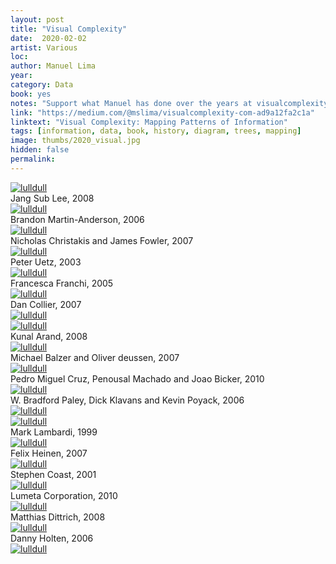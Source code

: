 ```yaml
---
layout: post
title: "Visual Complexity"
date:  2020-02-02
artist: Various
loc: 
author: Manuel Lima
year: 
category: Data
book: yes
notes: "Support what Manuel has done over the years at visualcomplexity.com and buy the book."
link: "https://medium.com/@mslima/visualcomplexity-com-ad9a12fa2c1a"
linktext: "Visual Complexity: Mapping Patterns of Information"
tags: [information, data, book, history, diagram, trees, mapping]
image: thumbs/2020_visual.jpg
hidden: false
permalink:
---
```




<div class="post_image">
	<a href="{{ site.baseurl }}/images/posts/2020_visual/001.jpg" target="_blank">
	<img src="{{ site.baseurl }}/images/posts/2020_visual/001.jpg" alt="lulldull"></a>
</div>

<div class="image_caption">
Jang Sub Lee, 2008
</div>

<div class="post_image">
	<a href="{{ site.baseurl }}/images/posts/2020_visual/002.jpg" target="_blank">
	<img src="{{ site.baseurl }}/images/posts/2020_visual/002.jpg" alt="lulldull"></a>
</div>

<div class="image_caption">
Brandon Martin-Anderson, 2006
</div>

<div class="post_image">
	<a href="{{ site.baseurl }}/images/posts/2020_visual/003.jpg" target="_blank">
	<img src="{{ site.baseurl }}/images/posts/2020_visual/003.jpg" alt="lulldull"></a>
</div>

<div class="image_caption">
Nicholas Christakis and James Fowler, 2007
</div>

<div class="post_image">
	<a href="{{ site.baseurl }}/images/posts/2020_visual/004.jpg" target="_blank">
	<img src="{{ site.baseurl }}/images/posts/2020_visual/004.jpg" alt="lulldull"></a>
</div>

<div class="image_caption">
Peter Uetz, 2003
</div>

<div class="post_image">
	<a href="{{ site.baseurl }}/images/posts/2020_visual/005.jpg" target="_blank">
	<img src="{{ site.baseurl }}/images/posts/2020_visual/005.jpg" alt="lulldull"></a>
</div>

<div class="image_caption">
Francesca Franchi, 2005 
</div>

<div class="post_image">
	<a href="{{ site.baseurl }}/images/posts/2020_visual/006.jpg" target="_blank">
	<img src="{{ site.baseurl }}/images/posts/2020_visual/006.jpg" alt="lulldull"></a>
</div>

<div class="image_caption">
Dan Collier, 2007 
</div>

<div class="post_image">
	<a href="{{ site.baseurl }}/images/posts/2020_visual/007.jpg" target="_blank">
	<img src="{{ site.baseurl }}/images/posts/2020_visual/007.jpg" alt="lulldull"></a>
</div>

<div class="post_image">
	<a href="{{ site.baseurl }}/images/posts/2020_visual/008.jpg" target="_blank">
	<img src="{{ site.baseurl }}/images/posts/2020_visual/008.jpg" alt="lulldull"></a>
</div>

<div class="image_caption">
Kunal Arand, 2008
</div>

<div class="post_image">
	<a href="{{ site.baseurl }}/images/posts/2020_visual/009.jpg" target="_blank">
	<img src="{{ site.baseurl }}/images/posts/2020_visual/009.jpg" alt="lulldull"></a>
</div>

<div class="image_caption">
Michael Balzer and Oliver deussen, 2007
</div>

<div class="post_image">
	<a href="{{ site.baseurl }}/images/posts/2020_visual/010.jpg" target="_blank">
	<img src="{{ site.baseurl }}/images/posts/2020_visual/010.jpg" alt="lulldull"></a>
</div>

<div class="image_caption">
Pedro Miguel Cruz, Penousal Machado and Joao Bicker, 2010
</div>

<div class="post_image">
	<a href="{{ site.baseurl }}/images/posts/2020_visual/011.jpg" target="_blank">
	<img src="{{ site.baseurl }}/images/posts/2020_visual/011.jpg" alt="lulldull"></a>
</div>

<div class="image_caption">
W. Bradford Paley, Dick Klavans and Kevin Poyack, 2006
</div>

<div class="post_image">
	<a href="{{ site.baseurl }}/images/posts/2020_visual/012.jpg" target="_blank">
	<img src="{{ site.baseurl }}/images/posts/2020_visual/012.jpg" alt="lulldull"></a>
</div>

<div class="post_image">
	<a href="{{ site.baseurl }}/images/posts/2020_visual/013.jpg" target="_blank">
	<img src="{{ site.baseurl }}/images/posts/2020_visual/013.jpg" alt="lulldull"></a>
</div>

<div class="image_caption">
Mark Lambardi, 1999
</div>

<div class="post_image">
	<a href="{{ site.baseurl }}/images/posts/2020_visual/014.jpg" target="_blank">
	<img src="{{ site.baseurl }}/images/posts/2020_visual/014.jpg" alt="lulldull"></a>
</div>

<div class="image_caption">
Felix Heinen, 2007 
</div>

<div class="post_image">
	<a href="{{ site.baseurl }}/images/posts/2020_visual/015.jpg" target="_blank">
	<img src="{{ site.baseurl }}/images/posts/2020_visual/015.jpg" alt="lulldull"></a>
</div>

<div class="image_caption">
Stephen Coast, 2001
</div>

<div class="post_image">
	<a href="{{ site.baseurl }}/images/posts/2020_visual/016.jpg" target="_blank">
	<img src="{{ site.baseurl }}/images/posts/2020_visual/016.jpg" alt="lulldull"></a>
</div>

<div class="image_caption">
Lumeta Corporation, 2010
</div>

<div class="post_image">
	<a href="{{ site.baseurl }}/images/posts/2020_visual/017.jpg" target="_blank">
	<img src="{{ site.baseurl }}/images/posts/2020_visual/017.jpg" alt="lulldull"></a>
</div>

<div class="image_caption">
Matthias Dittrich, 2008
</div>

<div class="post_image">
	<a href="{{ site.baseurl }}/images/posts/2020_visual/018.jpg" target="_blank">
	<img src="{{ site.baseurl }}/images/posts/2020_visual/018.jpg" alt="lulldull"></a>
</div>

<div class="image_caption">
Danny Holten, 2006
</div>

<div class="post_image">
	<a href="{{ site.baseurl }}/images/posts/2020_visual/019.jpg" target="_blank">
	<img src="{{ site.baseurl }}/images/posts/2020_visual/019.jpg" alt="lulldull"></a>
</div>










